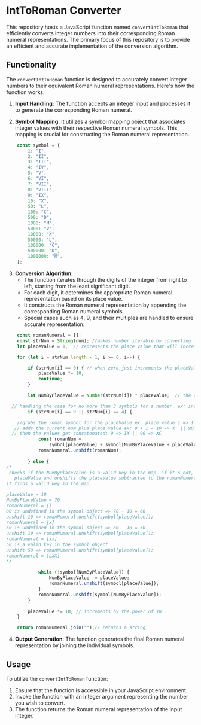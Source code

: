 # IntToRoman Converter

This repository hosts a JavaScript function named `convertIntToRoman` that efficiently converts integer numbers into their corresponding Roman numeral representations. The primary focus of this repository is to provide an efficient and accurate implementation of the conversion algorithm.

## Functionality

The `convertIntToRoman` function is designed to accurately convert integer numbers to their equivalent Roman numeral representations. Here's how the function works:

1. **Input Handling**: The function accepts an integer input and processes it to generate the corresponding Roman numeral.

2. **Symbol Mapping**: It utilizes a symbol mapping object that associates integer values with their respective Roman numeral symbols. This mapping is crucial for constructing the Roman numeral representation.

```js
	const symbol = {
		1: "I",
		2: "II",
		3: "III",
		4: "IV",
		5: "V",
		6: "VI",
		7: "VII",
		8: "VIII",
		9: "IX",
		10: "X",
		50: "L",
		100: "C",
		500: "D",
		1000: "M",
		5000: "V̅",
		10000: "X̅",
		50000: "L̅",
		100000: "C̅",
		500000: "D̅",
		1000000: "M̅",
	};

```
3. **Conversion Algorithm**:
   - The function iterates through the digits of the integer from right to left, starting from the least significant digit.
   - For each digit, it determines the appropriate Roman numeral representation based on its place value.
   - It constructs the Roman numeral representation by appending the corresponding Roman numeral symbols.
   - Special cases such as 4, 9, and their multiples are handled to ensure accurate representation.

```js
	const romanNumeral = [];
	const strNum = String(num); //makes number iterable by converting it to string.
	let placeValue = 1;  // represents the place value that will increment to the power of ten

	for (let i = strNum.length - 1; i >= 0; i--) {

		if (strNum[i] == 0) { // when zero,just increments the placeValue and goes to the next iteration
			placeValue *= 10;
			continue;
		}

		let NumByPlaceValue = Number(strNum[i]) * placeValue;  // the current number to be mapped

  // handling the case for no more than 3 symbols for a number. ex: instead of IIII => IV or VIIII => IX, and so on.
		if (strNum[i] == 9 || strNum[i] == 4) {

    //grabs the roman symbol for the placeValue ex: place value 1 => I || placeValue 10 => x,
   // adds the current num plus place value ex: 9 + 1 = 10 => X  || 90 + 10 = 100 => C
  // then the values get concatenated: 9 => IX || 90 => XC
			const romanNum =
				symbol[placeValue] + symbol[NumByPlaceValue + placeValue]; 
			romanNumeral.unshift(romanNum);
			
		} else {
/*
 checks if the NumByPlaceValue is a valid key in the map, if it's not, it subtracts the current
   placeValue and unshifts the placeValue subtracted to the romanNumeral array until
it finds a valid key in the map.

placeValue = 10
NumByPlaceValue = 70
romanNumeral = []
80 is undefined in the symbol object => 70 - 10 = 60
unshift 10 => romanNumeral.unshift(symbol[placeValue]);
romanNumeral = [x]
60 is undefined in the symbol object => 60 - 10 = 50
unshift 10 => romanNumeral.unshift(symbol[placeValue]);
romanNumeral = [xx]
50 is a valid key in the symbol object
unshift 50 => romanNumeral.unshift(symbol[placeValue]);
romanNumeral = [LXX]
*/
			
			while (!symbol[NumByPlaceValue]) {
				NumByPlaceValue -= placeValue;
				romanNumeral.unshift(symbol[placeValue]);
			}
			romanNumeral.unshift(symbol[NumByPlaceValue]);
		}
     
		placeValue *= 10; // increments by the power of 10
	}

	return romanNumeral.join("");// returns a string
```




4. **Output Generation**: The function generates the final Roman numeral representation by joining the individual symbols.

## Usage

To utilize the `convertIntToRoman` function:

1. Ensure that the function is accessible in your JavaScript environment.
2. Invoke the function with an integer argument representing the number you wish to convert.
3. The function returns the Roman numeral representation of the input integer.

